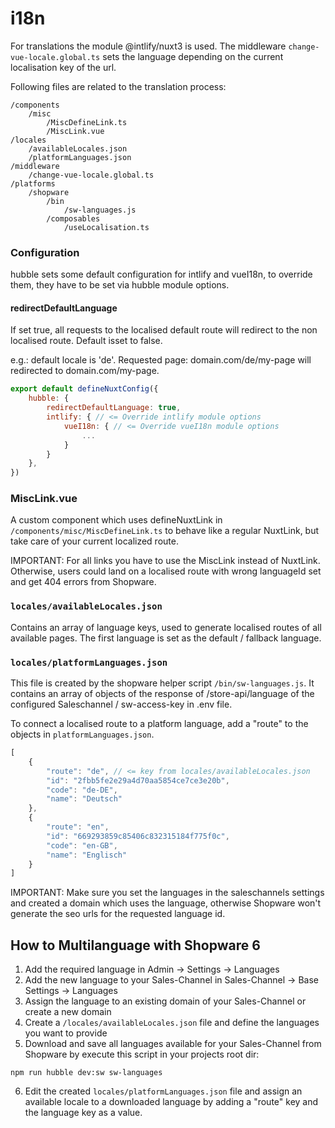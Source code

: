 # i18n

For translations the module @intlify/nuxt3 is used.
The middleware `change-vue-locale.global.ts` sets the language depending on the
current localisation key of the url.

Following files are related to the translation process:
```text
/components
    /misc
        /MiscDefineLink.ts
        /MiscLink.vue
/locales
    /availableLocales.json
    /platformLanguages.json
/middleware
    /change-vue-locale.global.ts
/platforms
    /shopware
        /bin
            /sw-languages.js
        /composables
            /useLocalisation.ts
```

### Configuration
hubble sets some default configuration for intlify and vueI18n, to override them, they
have to be set via hubble module options.

#### redirectDefaultLanguage
If set true, all requests to the localised default route will redirect to the non localised route.
Default isset to false.

e.g.: default locale is 'de'. Requested page: domain.com/de/my-page will redirected to domain.com/my-page.

```js
export default defineNuxtConfig({
    hubble: {
        redirectDefaultLanguage: true,
        intlify: { // <= Override intlify module options
            vueI18n: { // <= Override vueI18n module options
                ...
            }
        }
    },
})
```

### MiscLink.vue
A custom component which uses defineNuxtLink in `/components/misc/MiscDefineLink.ts` to behave like a regular
NuxtLink, but take care of your current localized route.

IMPORTANT: For all links you have to use the MiscLink instead of NuxtLink.
Otherwise, users could land on a localised route with wrong languageId set and get 404 errors from Shopware.

### `locales/availableLocales.json`
Contains an array of language keys, used to generate localised routes of all available pages.
The first language is set as the default / fallback language.

### `locales/platformLanguages.json`
This file is created by the shopware helper script `/bin/sw-languages.js`.
It contains an array of objects of the response of /store-api/language of the configured Saleschannel / sw-access-key
in .env file.

To connect a localised route to a platform language, add a "route" to the objects in `platformLanguages.json`.

```js
[
    {
        "route": "de", // <= key from locales/availableLocales.json
        "id": "2fbb5fe2e29a4d70aa5854ce7ce3e20b",
        "code": "de-DE",
        "name": "Deutsch"
    },
    {
        "route": "en",
        "id": "669293859c85406c832315184f775f0c",
        "code": "en-GB",
        "name": "Englisch"
    }
]
```

IMPORTANT: Make sure you set the languages in the saleschannels settings and created a domain
which uses the language, otherwise Shopware won't generate the seo urls for the requested language id.

## How to Multilanguage with Shopware 6
1. Add the required language in Admin -> Settings -> Languages
2. Add the new language to your Sales-Channel in Sales-Channel -> Base Settings -> Languages
3. Assign the language to an existing domain of your Sales-Channel or create a new domain
4. Create a `/locales/availableLocales.json` file and define the languages you want to provide
5. Download and save all languages available for your Sales-Channel from Shopware by execute this script in your projects root dir:
```shell
npm run hubble dev:sw sw-languages
```
6. Edit the created `locales/platformLanguages.json` file and assign an available locale to
   a downloaded language by adding a "route" key and the language key as a value. 
